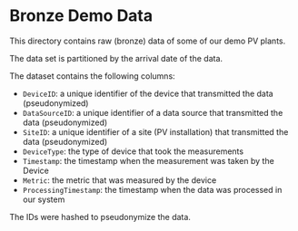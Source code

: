 # Bronze Demo Data

This directory contains raw (bronze) data of some of our demo PV plants.

The data set is partitioned by the arrival date of the data.

The dataset contains the following columns:

- `DeviceID`: a unique identifier of the device that transmitted the data (pseudonymized)
- `DataSourceID`: a unique identifier of a data source that transmitted the data (pseudonymized)
- `SiteID`: a unique identifier of a site (PV installation) that transmitted the data (pseudonymized)
- `DeviceType`: the type of device that took the measurements
- `Timestamp`: the timestamp when the measurement was taken by the Device
- `Metric`: the metric that was measured by the device
- `ProcessingTimestamp`: the timestamp when the data was processed in our system

The IDs were hashed to pseudonymize the data.
